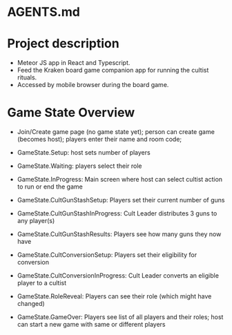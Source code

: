﻿# AGENTS.md

# Project description
- Meteor JS app in React and Typescript.
- Feed the Kraken board game companion app for running the cultist rituals.
- Accessed by mobile browser during the board game.

# Game State Overview
- Join/Create game page (no game state yet); person can create game (becomes host); players enter their name and room code;
 
- GameState.Setup: host sets number of players
- GameState.Waiting: players select their role
- GameState.InProgress: Main screen where host can select cultist action to run or end the game
 
- GameState.CultGunStashSetup: Players set their current number of guns
- GameState.CultGunStashInProgress: Cult Leader distributes 3 guns to any player(s)
- GameState.CultGunStashResults: Players see how many guns they now have
 
- GameState.CultConversionSetup: Players set their eligibility for conversion
- GameState.CultConversionInProgress: Cult Leader converts an eligible player to a cultist
- GameState.RoleReveal: Players can see their role (which might have changed)

- GameState.GameOver: Players see list of all players and their roles; host can start a new game with same or different players